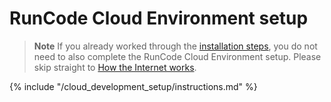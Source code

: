 # RunCode Cloud Environment setup

> **Note** If you already worked through the [installation steps](../installation/README.md), you do not need to also complete the RunCode Cloud Environment setup. Please skip straight to [How the Internet works](../how_the_internet_works/README.md). 

{% include "/cloud_development_setup/instructions.md" %}